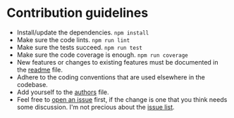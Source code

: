 # Contribution guidelines

* Install/update the dependencies.
  `npm install`
* Make sure the code lints.
  `npm run lint`
* Make sure the tests succeed.
  `npm run test`
* Make sure the code coverage is enough.
  `npm run coverage`
* New features
  or changes to existing features
  must be documented in the [readme] file.
* Adhere to the coding conventions
  that are used elsewhere in the codebase.
* Add yourself to the [authors] file.
* Feel free to [open an issue][newissue] first,
  if the change is one that you think
  needs some discussion.
  I'm not precious
  about the [issue list][issues].

[readme]: https://github.com/jared-stilwell/complexity-report/blob/master/README.md
[authors]: https://github.com/jared-stilwell/complexity-report/blob/master/AUTHORS
[newissue]: https://github.com/jared-stilwell/complexity-report/issues/new
[issues]: https://github.com/jared-stilwell/complexity-report/issues
